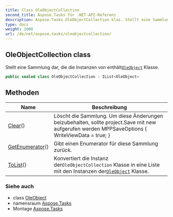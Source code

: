 ```yaml
---
title: Class OleObjectCollection
second_title: Aspose.Tasks für .NET-API-Referenz
description: Aspose.Tasks.OleObjectCollection klas. Stellt eine Sammlung dar die die Instanzen von enthältOleObject Klasse.
type: docs
weight: 1000
url: /de/net/aspose.tasks/oleobjectcollection/
---
```

## OleObjectCollection class

Stellt eine Sammlung dar, die die Instanzen von enthält[`OleObject`](../oleobject/) Klasse.

```csharp
public sealed class OleObjectCollection : IList<OleObject>
```

## Methoden

| Name | Beschreibung |
| --- | --- |
| [Clear](../../aspose.tasks/oleobjectcollection/clear/)() | Löscht die Sammlung. Um diese Änderungen beizubehalten, sollte project.Save mit new aufgerufen werden MPPSaveOptions { WriteViewData = true; } |
| [GetEnumerator](../../aspose.tasks/oleobjectcollection/getenumerator/)() | Gibt einen Enumerator für diese Sammlung zurück. |
| [ToList](../../aspose.tasks/oleobjectcollection/tolist/)() | Konvertiert die Instanz der`OleObjectCollection` Klasse in eine Liste mit den Instanzen der[`OleObject`](../oleobject/) Klasse. |

### Siehe auch

* class [OleObject](../oleobject/)
* namensraum [Aspose.Tasks](../../aspose.tasks/)
* Montage [Aspose.Tasks](../../)



